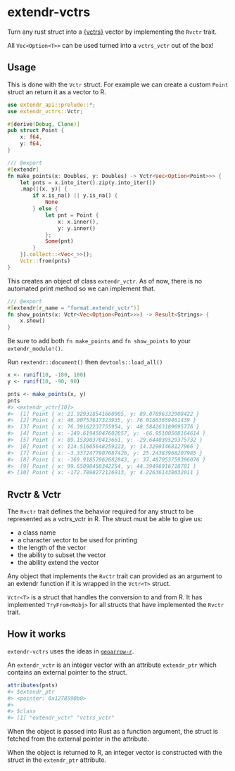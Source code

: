 # extendr-vctrs

Turn any rust struct into a [{vctrs}](https://github.com/r-lib/vctrs) vector by implementing the `Rvctr` trait.

All `Vec<Option<T>>` can be used turned into a `vctrs_vctr` out of the box!


## Usage

This is done with the `Vctr` struct. For example we can create a custom `Point` struct an return it as a vector to R.

```rust
use extendr_api::prelude::*;
use extendr_vctrs::Vctr;

#[derive(Debug, Clone)]
pub struct Point {
    x: f64,
    y: f64,
}

/// @export
#[extendr]
fn make_points(x: Doubles, y: Doubles) -> Vctr<Vec<Option<Point>>> {
    let pnts = x.into_iter().zip(y.into_iter())
    .map(|(x, y)| {
        if x.is_na() || y.is_na() {
            None
        } else {
            let pnt = Point {
                x: x.inner(),
                y: y.inner()
            };
            Some(pnt)
        }
    }).collect::<Vec<_>>();
    Vctr::from(pnts)
}
```

This creates an object of class `extendr_vctr`. As of now, there is no automated print method so we can implement that.

```rust
/// @export
#[extendr(r_name = "format.extendr_vctr")]
fn show_points(x: Vctr<Vec<Option<Point>>>) -> Result<Strings> {
    x.show()
}
```

Be sure to add both `fn make_points` and `fn show_points` to your `extendr_module!()`.

Run `rextendr::document()` then `devtools::load_all()`

```r
x <- runif(10, -180, 180)
y <- runif(10, -90, 90)

pnts <- make_points(x, y)
pnts
#> <extendr_vctr[10]>
#>  [1] Point { x: 21.929318541660905, y: 89.07896332908422 }
#>  [2] Point { x: 46.90753617323935, y: 76.01803659461439 }
#>  [3] Point { x: 76.39162237755954, y: 48.584263189695776 }
#>  [4] Point { x: -149.61945047602057, y: -66.95100508164614 }
#>  [5] Point { x: 89.15390370413661, y: -29.644039529375732 }
#>  [6] Point { x: 114.51665648259223, y: 14.32901468127966 }
#>  [7] Point { x: -3.3372477907687426, y: 25.24383968207985 }
#>  [8] Point { x: -169.91857962682843, y: 37.487053759396076 }
#>  [9] Point { x: 99.65098458342254, y: 44.39496916718781 }
#> [10] Point { x: -172.7898272126913, y: 4.226361438632011 }
```

## Rvctr & Vctr<T>

The `Rvctr` trait defines the behavior required for any struct to be represented as a vctrs_vctr in R. The struct must be able to give us:
  - a class name
  - a character vector to be used for printing
  - the length of the vector
  - the ability to subset the vector
  - the ability extend the vector


Any object that implements the `Rvctr` trait can provided as an argument to an extendr function if it is wrapped in the `Vctr<T>` struct.

`Vctr<T>` is a struct that handles the conversion to and from R. It has implemented `TryFrom<Robj>` for all structs that have implemented the `Rvctr` trait.


## How it works

`extendr-vctrs` uses the ideas in [`geoarrow-r`](https://github.com/geoarrow/geoarrow-r).

An `extendr_vctr` is an integer vector with an attribute `extendr_ptr` which contains an external pointer to the struct.

``` r
attributes(pnts)
#> $extendr_ptr
#> <pointer: 0x1278590b0>
#>
#> $class
#> [1] "extendr_vctr" "vctrs_vctr"
```

When the object is passed into Rust as a function argument, the struct is fetched from the external pointer in the attribute.

When the object is returned to R, an integer vector is constructed with the struct in the `extendr_ptr` attribute.
